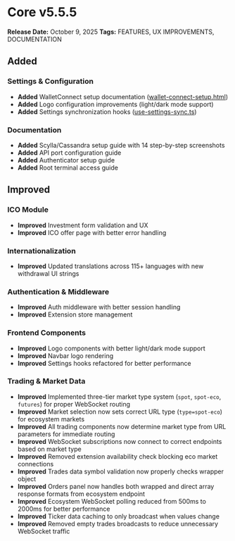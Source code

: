 # Core v5.5.5

**Release Date:** October 9, 2025
**Tags:** FEATURES, UX IMPROVEMENTS, DOCUMENTATION

## Added

### Settings & Configuration
- **Added** WalletConnect setup documentation ([wallet-connect-setup.html](docs/content/core/wallet-connect-setup.html))
- **Added** Logo configuration improvements (light/dark mode support)
- **Added** Settings synchronization hooks ([use-settings-sync.ts](frontend/hooks/use-settings-sync.ts))

### Documentation
- **Added** Scylla/Cassandra setup guide with 14 step-by-step screenshots
- **Added** API port configuration guide
- **Added** Authenticator setup guide
- **Added** Root terminal access guide


## Improved

### ICO Module
- **Improved** Investment form validation and UX
- **Improved** ICO offer page with better error handling

### Internationalization
- **Improved** Updated translations across 115+ languages with new withdrawal UI strings

### Authentication & Middleware
- **Improved** Auth middleware with better session handling
- **Improved** Extension store management

### Frontend Components
- **Improved** Logo components with better light/dark mode support
- **Improved** Navbar logo rendering
- **Improved** Settings hooks refactored for better performance

### Trading & Market Data
- **Improved** Implemented three-tier market type system (`spot`, `spot-eco`, `futures`) for proper WebSocket routing
- **Improved** Market selection now sets correct URL type (`type=spot-eco`) for ecosystem markets
- **Improved** All trading components now determine market type from URL parameters for immediate routing
- **Improved** WebSocket subscriptions now connect to correct endpoints based on market type
- **Improved** Removed extension availability check blocking eco market connections
- **Improved** Trades data symbol validation now properly checks wrapper object
- **Improved** Orders panel now handles both wrapped and direct array response formats from ecosystem endpoint
- **Improved** Ecosystem WebSocket polling reduced from 500ms to 2000ms for better performance
- **Improved** Ticker data caching to only broadcast when values change
- **Improved** Removed empty trades broadcasts to reduce unnecessary WebSocket traffic